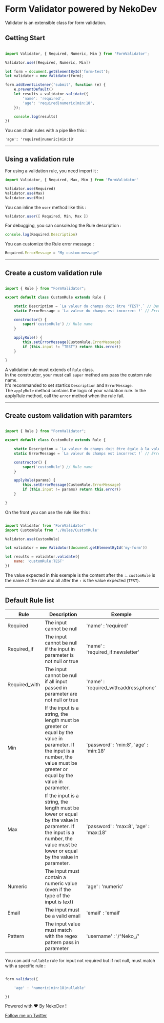 # Form Validator powered by NekoDev

Validator is an extensible class for form validation.

## Getting Start

```javascript

import Validator, { Required, Numeric, Min } from 'FormValidator';

Validator.use([Required, Numeric, Min])

let form = document.getElementById('form-test');
let validator = new Validator(form);

form.addEventListener('submit', function (e) {
    e.preventDefault()
    let results = validator.validate({
        'name': 'required',
        'age': 'required|numeric|min:18',
    });

    console.log(results)
})

```

You can chain rules with a pipe like this :

`'age': 'required|numeric|min:18'`  

----

## Using a validation rule

For using a validation rule, you need import it :

```javascript
import Validator, { Required, Max, Min } from 'FormValidator'

Validator.use(Required)
Validator.use(Max)
Validator.use(Min)
```

You can inline the `user` method like this :

```javascript
Validator.user([ Required, Min, Max ])
```

For debugging, you can console.log the Rule description :

```javascript
console.log(Required.Description)
```

You can customize the Rule error message :

```javascript
Required.ErrorMessage = "My custom message"
```

----
## Create a custom validation rule

```javascript

import { Rule } from "FormValidator";

export default class CustomRule extends Rule {

    static Description = `La valeur du champs doit être "TEST".` // Developper Help Message
    static ErrorMessage = `La valeur du champs est incorrect !` // Error Message

    constructor() {
        super('customRule') // Rule name
    }

    applyRule() {
        this.setErrorMessage(CustomRule.ErrorMessage)
        if (this.input != "TEST") return this.error()
    }

}

```

A validation rule must extends of `Rule` class.   
In the constructor, your must call `super` method ans pass the custom rule name.  
It's recommanded to set startics `Description` and `ErrorMessage`.  
The `applyRule` method contains the logic of your validation rule. In the applyRule method, call the `error` method when the rule fail.

----
## Create custom validation with paramters

```javascript

import { Rule } from "FormValidator";

export default class CustomRule extends Rule {

    static Description = `La valeur du champs doit être égale à la valeur passé en paramètre.` // Developper Help Message
    static ErrorMessage = `La valeur du champs est incorrect !` // Error Message

    constructor() {
        super('customRule') // Rule name
    }

    applyRule(params) {
        this.setErrorMessage(CustomRule.ErrorMessage)
        if (this.input != params) return this.error()
    }

}

```

On the front you can use the rule like this :

```javascript

import Validator from 'FormValidator'
import CustomRule from './Rules/CustomRule'

Validator.use(CustomRule)

let validator = new Validotor(document.getElementById('my-form'))

let results = validator.validate({
    name: 'customRule:TEST'
})

```

The value expected in this exemple is the content after the `:`. `customRule` is the name of the rule and all after the `:` is the value expected (`TEST`).

----

## Default Rule list


| Rule          | Description                                                                                                                                                                        | Exemple                                     |
|---------------|------------------------------------------------------------------------------------------------------------------------------------------------------------------------------------|---------------------------------------------|
| Required      | The input cannot be null                                                                                                                                                           | 'name' : 'required'                         |
| Required_if   | The input cannot be null if the input in parameter is not null or true                                                                                                             | 'name' : 'required_if:newsletter'           |
| Required_with | The input cannot be null if all input passed in parameter are not null or true                                                                                                     | 'name' : 'required_with:address,phone'      |
| Min           | If the input is a string, the length must be greeter or equal by the value in parameter.  If the input is a number, the value must be greeter or equal by the value in parameter.  | 'password' : 'min:8', 'age'      : 'min:18' |
| Max           | If the input is a string, the length must be lower or equal by the value in parameter.  If the input is a number, the value must be lower or equal by the value in parameter.      | 'password' : 'max:8', 'age'      : 'max:18' |
| Numeric       | The input must contain a numeric value (even if the type of the input is text)                                                                                                     | 'age' : 'numeric'                           |
| Email         | The input must be a valid email                                                                                                                                                    | 'email' : 'email'                           |
| Pattern       | The input value must match with the regex pattern pass in parameter                                                                                                                | 'username' : '/^Neko_/'                     |



You can add `nullable` rule for input not required but if not null, must match with a specific rule :


```javascript

form.validate({

    'age' : 'numeric|min:18|nullable'

})

```

Powered with :heart: By NekoDev !

[Follow me on Twitter](@ChibaneTahar)

